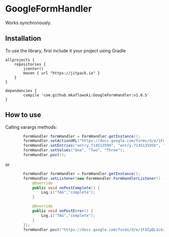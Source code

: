 # GoogleFormHandler

Works synchronously.

## Installation

To use the library, first include it your project using Gradle


    allprojects {
        repositories {
            jcenter()
            maven { url "https://jitpack.io" }
        }
    }

	dependencies {
	        compile 'com.github.mkaflowski:GoogleFormHandler:v1.0.5'
	}

## How to use

Calling varargs methods:

```java
        FormHandler formHandler = FormHandler.getInstance();
        formHandler.setActionURL("https://docs.google.com/forms/d/e/1FAIpQLSckxYU7gI1B8bZzWQvGe7Vk6Lb6Uko1fF8l_ryKL52TVJUzLw/formResponse");
        formHandler.setEntries("entry.714513599", "entry.7145135955", "entry.714513599");
        formHandler.setValues("One", "Two", "Three");
        formHandler.post();
```

or

```java
        FormHandler formHandler = FormHandler.getInstance();
        formHandler.setListener(new FormHandler.FormHandlerListener() {
            @Override
            public void onPostComplete() {
                Log.i("TAG","complete");
            }

            @Override
            public void onPostError() {
                Log.i("TAG","complete");
            }
        });
        formHandler.post("https://docs.google.com/forms/d/e/1FAIpQLSckxYU7gI1B8bZzWQvGe7Vk6Lb6Uko1fF8l_ryKL52TVJUzLw/formResponse", "entry.714513099", getPackageName());
```
